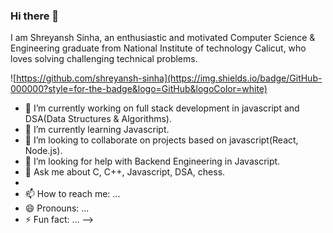 ### Hi there 👋

I am Shreyansh Sinha, an enthusiastic and motivated Computer Science & Engineering graduate from National Institute of technology Calicut, who loves solving challenging technical problems. 

![https://github.com/shreyansh-sinha](https://img.shields.io/badge/GitHub-000000?style=for-the-badge&logo=GitHub&logoColor=white)

- 🔭 I’m currently working on full stack development in javascript and DSA(Data Structures & Algorithms).
- 🌱 I’m currently learning Javascript.
- 👯 I’m looking to collaborate on projects based on javascript(React, Node.js).
- 🤔 I’m looking for help with Backend Engineering in Javascript.
- 💬 Ask me about C, C++, Javascript, DSA, chess.
- 
- 📫 How to reach me: ...
- 😄 Pronouns: ...
- ⚡ Fun fact: ...
-->
